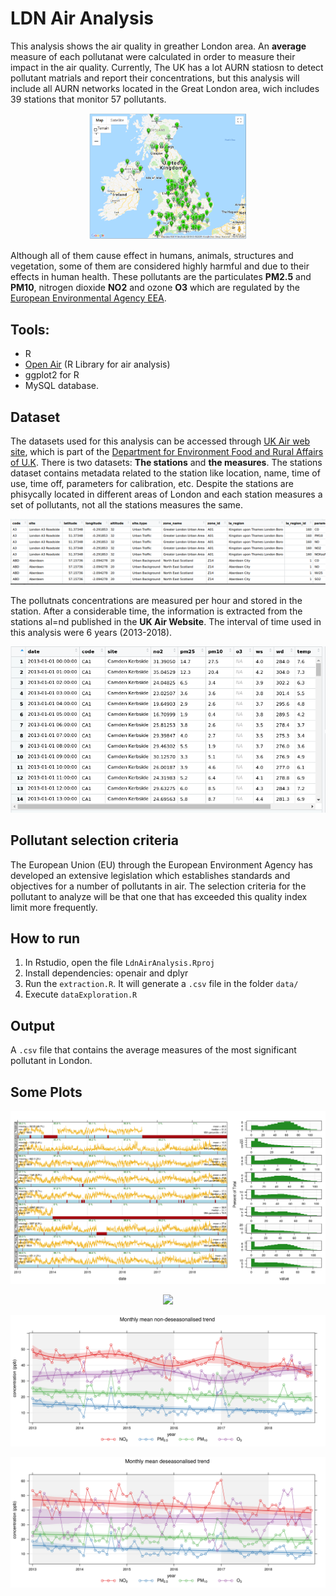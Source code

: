 # LDN Air Analysis
This analysis shows the air quality in greather London area. An **average** measure of each pollutanat were calculated in order to measure their impact in the air quality.  Currently, The UK has a lot AURN statiosn to detect pollutant matrials and report their concentrations, but this analysis will include all  AURN networks located in the Great London area, wich includes 39 stations that monitor 57 pollutants. 

<p align="center">
  <img src="plots/stations.png"  width="50%" height="50%" />
</p>

Although all of them cause effect in humans, animals, structures and vegetation, some of them are considered highly harmful and due to their effects in human health.  These pollutants are the particulates **PM2.5** and **PM10**,  nitrogen dioxide **NO2** and ozone  **O3** which are regulated by the [European Environmental Agency EEA](https://www.eea.europa.eu/themes/air/air-quality-standards).

## Tools:
 - R
 - [Open Air](www.openair-project.org) (R Library for air analysis)
 - ggplot2 for R
 - MySQL database.
  
## Dataset
The datasets used for this analysis can be accessed through [UK Air web site](https://uk-air.defra.gov.uk/data), which is part of the [Department for Environment Food and Rural Affairs of U.K](https://www.gov.uk/government/organisations/department-for-environment-food-rural-affairs).
There is two datasets: **The stations** and **the measures**. The stations dataset contains metadata related to the station like location, name, time of use, time off, parameters for calibration, etc.  Despite the stations are phisycally located in different areas of London and each station measures a set of pollutants, not all the stations measures the same.

<p align="center">
  <img src="plots/stationsMeta.png" />
</p>

The pollutnats concentrations are measured per hour and stored in the station. After a considerable time, the information is extracted from the stations al=nd published in the **UK Air Website**. The interval of time used in this analysis were 6 years (2013-2018). 

<p align="center">
  <img src="plots/stationsDataset.png" />
</p>

## Pollutant selection criteria
The European Union (EU) through the European Environment Agency has developed an extensive legislation which establishes standards and objectives for a number of pollutants in air. The selection criteria for the pollutant to analyze will be that one that has exceeded this quality index limit more frequently. 

## How to run
1. In Rstudio, open the file `LdnAirAnalysis.Rproj`
2. Install dependencies: openair and dplyr
3. Run the `extraction.R`. It will generate a  `.csv` file in the folder `data/`
5. Execute `dataExploration.R`

## Output
A `.csv` file that contains the average measures of the most significant pollutant in London.

## Some Plots

<p align="center">
  <img src="plots/o3summary.png" />
</p>

<p align="center">
  <img src="plots/correlation.png" />
</p>

<p align="center">
  <img src="plots/nonDeseasonalisedTrend.png" />
</p>

<p align="center">
  <img src="plots/deseasonalisedTrend.png" />
</p>

